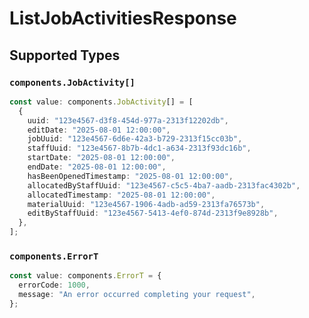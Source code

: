 # ListJobActivitiesResponse


## Supported Types

### `components.JobActivity[]`

```typescript
const value: components.JobActivity[] = [
  {
    uuid: "123e4567-d3f8-454d-977a-2313f12202db",
    editDate: "2025-08-01 12:00:00",
    jobUuid: "123e4567-6d6e-42a3-b729-2313f15cc03b",
    staffUuid: "123e4567-8b7b-4dc1-a634-2313f93dc16b",
    startDate: "2025-08-01 12:00:00",
    endDate: "2025-08-01 12:00:00",
    hasBeenOpenedTimestamp: "2025-08-01 12:00:00",
    allocatedByStaffUuid: "123e4567-c5c5-4ba7-aadb-2313fac4302b",
    allocatedTimestamp: "2025-08-01 12:00:00",
    materialUuid: "123e4567-1906-4adb-ad59-2313fa76573b",
    editByStaffUuid: "123e4567-5413-4ef0-874d-2313f9e8928b",
  },
];
```

### `components.ErrorT`

```typescript
const value: components.ErrorT = {
  errorCode: 1000,
  message: "An error occurred completing your request",
};
```

